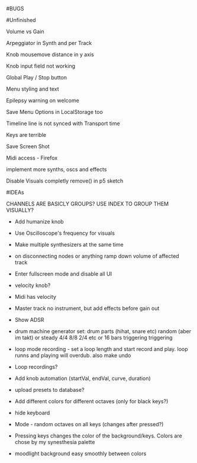 #BUGS


#Unfinished



Volume vs Gain

Arpeggiator in Synth and per Track

Knob mousemove distance in y axis

Knob input field not working

Global Play / Stop button

Menu styling and text

Epilepsy warning on welcome

Save Menu Options in LocalStorage too

Timeline line is not synced with Transport time

Keys are terrible


Save Screen Shot

Midi access - Firefox

implement more synths, oscs and effects

Disable Visuals completly remove() in p5 sketch




#IDEAs


CHANNELS ARE BASICLY GROUPS? USE INDEX TO GROUP THEM VISUALLY?

- Add humanize knob

- Use Oscilloscope's frequency for visuals

- Make multiple synthesizers at the same time


- on disconnecting nodes or anything ramp down volume of affected track

- Enter fullscreen mode and disable all UI
- velocity knob?
- Midi has velocity

- Master track no instrument, but add effects before gain out
- Show ADSR 
- drum machine generator
  set: drum parts (hihat, snare etc) 
       random (aber im takt) or steady 4/4 8/8 2/4 etc or 16 bars triggering triggering
       

- loop mode recording - set a loop length and start record and play. loop runns and playing will overdub. also make undo 


- Loop recordings?
- Add knob automation (startVal, endVal, curve, duration)

- upload presets to database? 


- Add different colors for different octaves (only for black keys?)
- hide keyboard
- Mode - random octaves on all keys (changes after pressed?)
- Pressing keys changes the color of the background/keys. Colors are chose by my synesthesia palette
- moodlight background easy smoothly between colors